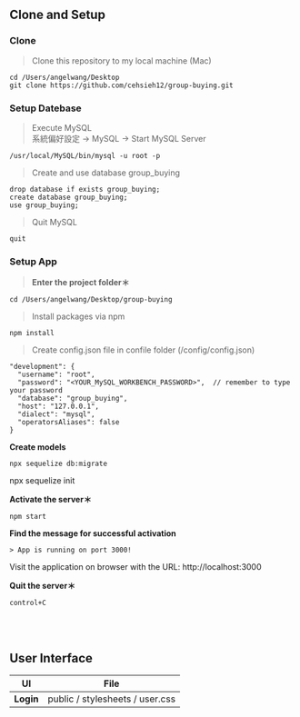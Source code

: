 ## Clone and Setup

### Clone

>Clone this repository to my local machine (Mac)

```
cd /Users/angelwang/Desktop
git clone https://github.com/cehsieh12/group-buying.git
```

### Setup Datebase

> Execute MySQL
<br/>系統偏好設定 -> MySQL -> Start MySQL Server
```
/usr/local/MySQL/bin/mysql -u root -p
```

> Create and use database group_buying
```
drop database if exists group_buying;
create database group_buying;
use group_buying;
```

> Quit MySQL
```
quit
```

### Setup App

>**Enter the project folder＊**

```
cd /Users/angelwang/Desktop/group-buying
```

>Install packages via npm

```
npm install
```

>Create config.json file in confile folder (/config/config.json)
```
"development": {
  "username": "root",
  "password": "<YOUR_MySQL_WORKBENCH_PASSWORD>",  // remember to type your password
  "database": "group_buying",
  "host": "127.0.0.1",
  "dialect": "mysql",
  "operatorsAliases": false
}

```

**Create models**

```
npx sequelize db:migrate
```
npx sequelize init

**Activate the server＊**

```
npm start
```

**Find the message for successful activation**

```
> App is running on port 3000!
```
Visit the application on browser with the URL: http://localhost:3000

**Quit the server＊**

```
control+C
```

<br/>

<br/>

## User Interface


|UI|File|
|---|---|
|**Login**|public / stylesheets / user.css|

